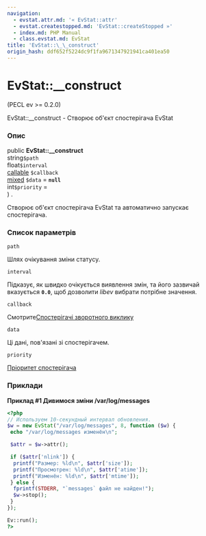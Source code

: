 ```yaml
---
navigation:
  - evstat.attr.md: '« EvStat::attr'
  - evstat.createstopped.md: 'EvStat::createStopped »'
  - index.md: PHP Manual
  - class.evstat.md: EvStat
title: 'EvStat::\_\_construct'
origin_hash: ddf652f5224dc9f1fa9671347921941ca401ea50
---
```

# EvStat::\_\_construct

(PECL ev >= 0.2.0)

EvStat::\_\_construct - Створює об'єкт спостерігача EvStat

### Опис

public **EvStat::\_\_construct**  
string`$path`  
float`$interval`  
[callable](language.types.callable.md) `$callback`  
[mixed](language.types.declarations.md#language.types.declarations.mixed) `$data` = **`null`**  
int`$priority` =  
) .

Створює об'єкт спостерігача EvStat та автоматично запускає спостерігача.

### Список параметрів

`path`

Шлях очікування зміни статусу.

`interval`

Підказує, як швидко очікується виявлення змін, та його зазвичай вказується **`0.0`**, щоб дозволити *libev* вибрати потрібне значення.

`callback`

Смотрите[Спостерігачі зворотного виклику](ev.watcher-callbacks.md)

`data`

Ці дані, пов'язані зі спостерігачем.

`priority`

[Пріоритет спостерігача](class.ev.md#ev.constants.watcher-pri)

### Приклади

**Приклад #1 Дивимося зміни /var/log/messages**

```php
<?php
// Используем 10-секундный интервал обновления.
$w = new EvStat("/var/log/messages", 8, function ($w) {
 echo "/var/log/messages изменён\n";

 $attr = $w->attr();

 if ($attr['nlink']) {
  printf("Размер: %ld\n", $attr['size']);
  printf("Просмотрен: %ld\n", $attr['atime']);
  printf("Изменён: %ld\n", $attr['mtime']);
 } else {
  fprintf(STDERR, "`messages` файл не найден!");
  $w->stop();
 }
});

Ev::run();
?>
```
